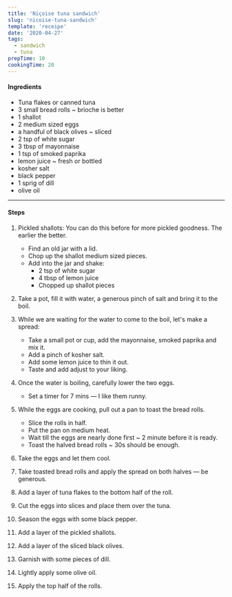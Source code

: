 ```yaml
---
title: 'Niçoise tuna sandwich'
slug: 'nicoise-tuna-sandwich'
template: 'receipe'
date: '2020-04-27'
tags:
  - sandwich
  - tuna
prepTime: 10
cookingTime: 20
---
```


#### Ingredients

- Tuna flakes or canned tuna
- 3 small bread rolls ~ brioche is better
- 1 shallot
- 2 medium sized eggs
- a handful of black olives ~ sliced
- 2 tsp of white sugar
- 3 tbsp of mayonnaise
- 1 tsp of smoked paprika
- lemon juice ~ fresh or bottled
- kosher salt
- black pepper
- 1 sprig of dill
- olive oil

---

#### Steps

1. Pickled shallots: You can do this before for more pickled goodness. The earlier the better.

    - Find an old jar with a lid.
    - Chop up the shallot medium sized pieces.
    - Add into the jar and shake:
        - 2 tsp of white sugar
        - 4 tbsp of lemon juice
        - Chopped up shallot pieces

2. Take a pot, fill it with water, a generous pinch of salt and bring it to the boil.
3. While we are waiting for the water to come to the boil, let's make a spread:

   - Take a small pot or cup, add the mayonnaise, smoked paprika and mix it.
   - Add a pinch of kosher salt.
   - Add some lemon juice to thin it out.
   - Taste and add adjust to your liking.

4. Once the water is boiling, carefully lower the two eggs.

   - Set a timer for 7 mins — I like them runny.

5. While the eggs are cooking, pull out a pan to toast the bread rolls.

    - Slice the rolls in half.
    - Put the pan on medium heat.
    - Wait till the eggs are nearly done first ~ 2 minute before it is ready.
    - Toast the halved bread rolls ~ 30s should be enough.

6. Take the eggs and let them cool.
7. Take toasted bread rolls and apply the spread on both halves — be generous.
8. Add a layer of tuna flakes to the bottom half of the roll.
9. Cut the eggs into slices and place them over the tuna.
10. Season the eggs with some black pepper.
11. Add a layer of the pickled shallots.
12. Add a layer of the sliced black olives.
13. Garnish with some pieces of dill.
14. Lightly apply some olive oil.
15. Apply the top half of the rolls.
